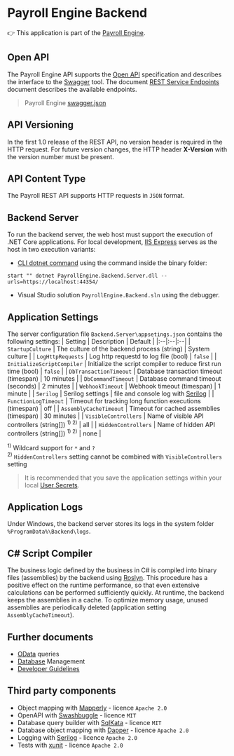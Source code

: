 # Payroll Engine Backend
👉 This application is part of the [Payroll Engine](https://github.com/Payroll-Engine/PayrollEngine/wiki).

## Open API
The Payroll Engine API supports the [Open API](https://www.openapis.org/) specification and describes the interface to the [Swagger](https://swagger.io/) tool. The document [REST Service Endpoints](https://github.com/Payroll-Engine/PayrollEngine/blob/main/Documents/PayrollRestServicesEndpoints.pdf) document describes the available endpoints.

> Payroll Engine [swagger.json](docs/swagger.json)

## API Versioning
In the first 1.0 release of the REST API, no version header is required in the HTTP request. For future version changes, the HTTP header **X-Version** with the version number must be present.

## API Content Type
The Payroll REST API supports HTTP requests in `JSON` format.

## Backend Server
To run the backend server, the web host must support the execution of .NET Core applications. For local development, [IIS Express](https://learn.microsoft.com/en-us/iis/extensions/introduction-to-iis-express/iis-express-overview) serves as the host in two execution variants:
- [CLI dotnet command](https://learn.microsoft.com/en-us/dotnet/core/tools/dotnet) using the command inside the binary folder:
```
start "" dotnet PayrollEngine.Backend.Server.dll --urls=https://localhost:44354/
```
- Visual Studio solution `PayrollEngine.Backend.sln` using the debugger.

## Application Settings
The server configuration file `Backend.Server\appsetings.json` contains the following settings:
| Setting      | Description            | Default |
|:--|:--|:--|
| `StartupCulture` | The culture of the backend process (string) | System culture |
| `LogHttpRequests` | Log http requestd to log file (bool) | `false` |
| `InitializeScriptCompiler` | Initialize the script compiler to reduce first run time (bool) | `false` |
| `DbTransactionTimeout` | Database transaction timeout (timespan) | 10 minutes |
| `DbCommandTimeout` | Database command timeout (seconds) | 2 minutes |
| `WebhookTimeout` | Webhook timeout (timespan) | 1 minute |
| `Serilog` | Serilog settings | file and console log with [Serilog](https://serilog.net/) |
| `FunctionLogTimeout` | Timeout for tracking long function executions (timespan) | off |
| `AssemblyCacheTimeout` | Timeout for cached assemblies (timespan) | 30 minutes |
| `VisibleControllers` | Name of visible API controllers (string[]) <sup>1) 2)</sup> | all |
| `HiddenControllers` | Name of hidden API controllers (string[]) <sup>1) 2)</sup> | none |

<sup>1)</sup> Wildcard support for `*` and `?`<br />
<sup>2)</sup> `HiddenControllers` setting cannot be combined with `VisibleControllers` setting

> It is recommended that you save the application settings within your local [User Secrets](https://learn.microsoft.com/en-us/aspnet/core/security/app-secrets).

## Application Logs
Under Windows, the backend server stores its logs in the system folder `%ProgramData%\Backend\logs`.

## C# Script Compiler
The business logic defined by the business in C# is compiled into binary files (assemblies) by the backend using [Roslyn](https://github.com/dotnet/roslyn). This procedure has a positive effect on the runtime performance, so that even extensive calculations can be performed sufficiently quickly. At runtime, the backend keeps the assemblies in a cache. To optimize memory usage, unused assemblies are periodically deleted (application setting `AssemblyCacheTimeout`).

## Further documents
- [OData](OData.md) queries
- [Database](Database.md) Management
- [Developer Guidelines](Dev-Guidelines.md)

## Third party components
- Object mapping with [Mapperly](https://github.com/riok/mapperly/) - licence `Apache 2.0`
- OpenAPI with [Swashbuggle](https://github.com/domaindrivendev/Swashbuckle.AspNetCore/) - licence `MIT`
- Database query builder with [SqlKata](https://github.com/sqlkata/querybuilder/) - licence `MIT`
- Database object mapping with [Dapper](https://github.com/DapperLib/Dapper/) - licence `Apache 2.0`
- Logging with [Serilog](https://github.com/serilog/serilog/) - licence `Apache 2.0`
- Tests with [xunit](https://github.com/xunit) - licence `Apache 2.0`
